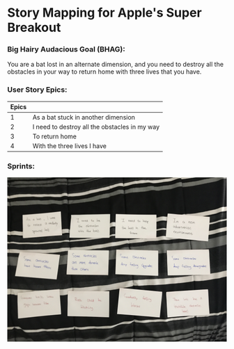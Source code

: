 # Story Mapping for Apple's Super Breakout

### Big Hairy Audacious Goal (BHAG):
You are a bat lost in an alternate dimension, and you need to destroy all the obstacles in your way to return home with three lives that you have. 

### User Story Epics:
|Epics|         | 
|-----| ------------- |
|   1  | As a bat stuck in another dimension      |
|    2 | I need to destroy all the obstacles in my way      |
|3     | To return home | 
|     4| With the three lives I have

### Sprints:
![Sprints](https://raw.githubusercontent.com/ecs160ss12019/Apples/master/sprints.JPG)
